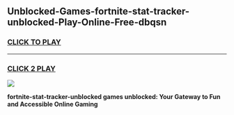 
## Unblocked-Games-fortnite-stat-tracker-unblocked-Play-Online-Free-dbqsn
<h3>
<a href="https://premium76.site?title=fortnite-stat-tracker-unblocked&ref=26A">CLICK TO PLAY</a></h3>
<hr>

<h3>
<a href="https://premium76.site?title=fortnite-stat-tracker-unblocked&ref=26A">CLICK 2 PLAY</a>
  
</h3>

<a href="https://premium76.site?title=fortnite-stat-tracker-unblocked&ref=26A"><img src="https://clearcache.store/games.png"></a>


**fortnite-stat-tracker-unblocked games unblocked: Your Gateway to Fun and Accessible Online Gaming**
